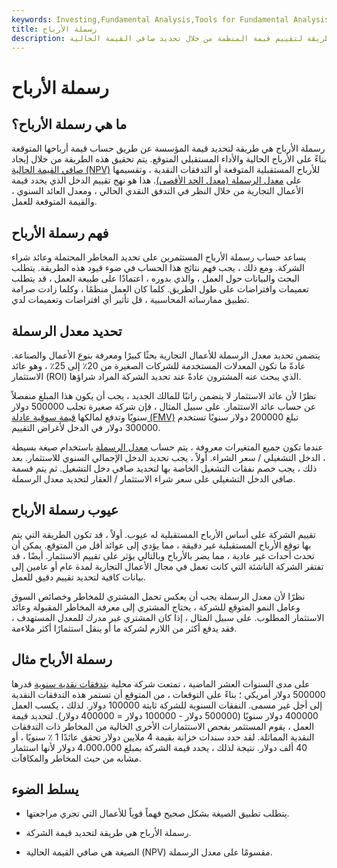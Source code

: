 ```yaml
---
keywords: Investing,Fundamental Analysis,Tools for Fundamental Analysis,Tools
title: رسملة الأرباح
description: رسملة الأرباح هي طريقة لتقييم قيمة المنظمة من خلال تحديد صافي القيمة الحالية (NPV) للأرباح المستقبلية المتوقعة أو التدفقات النقدية.
---
```


# رسملة الأرباح
## ما هي رسملة الأرباح؟

رسملة الأرباح هي طريقة لتحديد قيمة المؤسسة عن طريق حساب قيمة أرباحها المتوقعة بناءً على الأرباح الحالية والأداء المستقبلي المتوقع. يتم تحقيق هذه الطريقة من خلال إيجاد [صافي القيمة الحالية (NPV)](/npv-rule) للأرباح المستقبلية المتوقعة أو التدفقات النقدية ، وتقسيمها على [معدل الرسملة (معدل الحد الأقصى)](/capitalizationrate). هذا هو نهج تقييم الدخل الذي يحدد قيمة الأعمال التجارية من خلال النظر في التدفق النقدي الحالي ، ومعدل العائد السنوي ، والقيمة المتوقعة للعمل.

## فهم رسملة الأرباح

يساعد حساب رسملة الأرباح المستثمرين على تحديد المخاطر المحتملة وعائد شراء الشركة. ومع ذلك ، يجب فهم نتائج هذا الحساب في ضوء قيود هذه الطريقة. يتطلب البحث والبيانات حول العمل ، والذي بدوره ، اعتمادًا على طبيعة العمل ، قد يتطلب تعميمات وافتراضات على طول الطريق. كلما كان العمل منظمًا ، وكلما زادت صرامة تطبيق ممارساته المحاسبية ، قل تأثير أي افتراضات وتعميمات لدي.

## تحديد معدل الرسملة

يتضمن تحديد معدل الرسملة للأعمال التجارية بحثًا كبيرًا ومعرفة بنوع الأعمال والصناعة. عادةً ما تكون المعدلات المستخدمة للشركات الصغيرة من 20٪ إلى 25٪ ، وهو عائد الاستثمار (ROI) الذي يبحث عنه المشترون عادةً عند تحديد الشركة المراد شراؤها.

نظرًا لأن عائد الاستثمار لا يتضمن راتبًا للمالك الجديد ، يجب أن يكون هذا المبلغ منفصلاً عن حساب عائد الاستثمار. على سبيل المثال ، فإن شركة صغيرة تجلب 500000 دولار سنويًا وتدفع لمالكها [قيمة سوقية عادلة (FMV)](/fairmarketvalue) تبلغ 200000 دولار سنويًا تستخدم 300000 دولار في الدخل لأغراض التقييم.

عندما تكون جميع المتغيرات معروفة ، يتم حساب [معدل الرسملة](/capitalizationrate) باستخدام صيغة بسيطة ، الدخل التشغيلي / سعر الشراء. أولاً ، يجب تحديد الدخل الإجمالي السنوي للاستثمار. بعد ذلك ، يجب خصم نفقات التشغيل الخاصة بها لتحديد صافي دخل التشغيل. ثم يتم قسمة صافي الدخل التشغيلي على سعر شراء الاستثمار / العقار لتحديد معدل الرسملة.

## عيوب رسملة الأرباح

تقييم الشركة على أساس الأرباح المستقبلية له عيوب. أولاً ، قد تكون الطريقة التي يتم بها توقع الأرباح المستقبلية غير دقيقة ، مما يؤدي إلى عوائد أقل من المتوقع. يمكن أن تحدث أحداث غير عادية ، مما يضر بالأرباح وبالتالي يؤثر على تقييم الاستثمار. أيضًا ، قد تفتقر الشركة الناشئة التي كانت تعمل في مجال الأعمال التجارية لمدة عام أو عامين إلى بيانات كافية لتحديد تقييم دقيق للعمل.

نظرًا لأن معدل الرسملة يجب أن يعكس تحمل المشتري للمخاطر وخصائص السوق وعامل النمو المتوقع للشركة ، يحتاج المشتري إلى معرفة المخاطر المقبولة وعائد الاستثمار المطلوب. على سبيل المثال ، إذا كان المشتري غير مدرك للمعدل المستهدف ، فقد يدفع أكثر من اللازم لشركة ما أو ينقل استثمارًا أكثر ملاءمة.

## رسملة الأرباح مثال

على مدى السنوات العشر الماضية ، تمتعت شركة محلية [بتدفقات نقدية سنوية](/cashflow) قدرها 500000 دولار أمريكي ؛ بناءً على التوقعات ، من المتوقع أن تستمر هذه التدفقات النقدية إلى أجل غير مسمى. النفقات السنوية للشركة ثابتة 100000 دولار. لذلك ، يكسب العمل 400000 دولار سنويًا (500000 دولار - 100000 دولار = 400000 دولار). لتحديد قيمة العمل ، يقوم المستثمر بفحص الاستثمارات الأخرى الخالية من المخاطر ذات التدفقات النقدية المماثلة. لقد حدد سندات خزانة بقيمة 4 ملايين دولار تحقق عائدًا 1 ٪ سنويًا ، أو 40 ألف دولار. نتيجة لذلك ، يحدد قيمة الشركة بمبلغ 4،000،000 دولار لأنها استثمار مشابه من حيث المخاطر والمكافآت.

## يسلط الضوء

- يتطلب تطبيق الصيغة بشكل صحيح فهماً قوياً للأعمال التي تجري مراجعتها.

- رسملة الأرباح هي طريقة لتحديد قيمة الشركة.

- الصيغة هي صافي القيمة الحالية (NPV) مقسومًا على معدل الرسملة.

